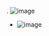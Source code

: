 . ![image](https://github.com/user-attachments/assets/c4f0e297-87ec-4a82-8862-45c3de574639)
- ![image](https://github.com/user-attachments/assets/bc1590c8-a82b-45ca-8113-d9a6eebe53a0)
